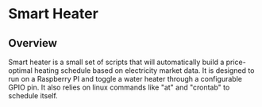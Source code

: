 # Smart Heater

## Overview
Smart heater is a small set of scripts that will automatically build a
price-optimal heating schedule based on electricity market data. It is designed
to run on a Raspberry PI and toggle a water heater through a configurable GPIO
pin. It also relies on linux commands like "at" and "crontab" to schedule
itself.

